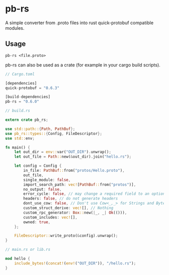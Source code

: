 # pb-rs

A simple converter from .proto files into rust quick-protobuf compatible modules.

## Usage

```
pb-rs <file.proto>
```

pb-rs can also be used as a crate (for example in your cargo build scripts).

```rust
// Cargo.toml

[dependencies]
quick-protobuf = "0.6.3"

[build-dependencies]
pb-rs = "0.6.0"

// build.rs

extern crate pb_rs;

use std::path::{Path, PathBuf};
use pb_rs::types::{Config, FileDescriptor};
use std::env;

fn main() {
    let out_dir = env::var("OUT_DIR").unwrap();
    let out_file = Path::new(&out_dir).join("hello.rs");

    let config = Config {
        in_file: PathBuf::from("protos/Hello.proto"),
        out_file,
        single_module: false,
        import_search_path: vec![PathBuf::from("protos")],
        no_output: false,
        error_cycle: false, // may change a required field to an optional
        headers: false, // do not generate headers
        dont_use_cow: false, // Don't use Cow<_,_> for Strings and Bytes
        custom_struct_derive: vec![], // Nothing
        custom_rpc_generator: Box::new(|_, _| Ok(())),
        custom_includes: vec![],
        owned: true,
    };

    FileDescriptor::write_proto(&config).unwrap();
}

// main.rs or lib.rs

mod hello {
    include_bytes!(concat!(env!("OUT_DIR")), "/hello.rs");
}
```
